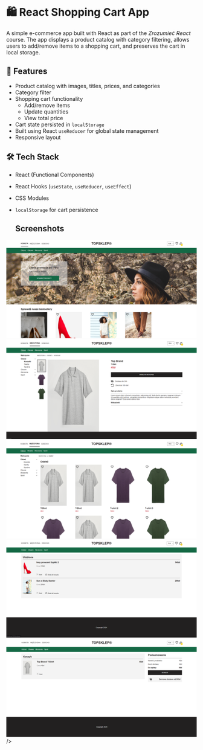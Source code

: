# 🛍️ React Shopping Cart App

A simple e-commerce app built with React as part of the _Zrozumieć React_ course. The app displays a product catalog with category filtering, allows users to add/remove items to a shopping cart, and preserves the cart in local storage.

## 🔧 Features

- Product catalog with images, titles, prices, and categories
- Category filter 
- Shopping cart functionality
  - Add/remove items
  - Update quantities
  - View total price
- Cart state persisted in `localStorage`
- Built using React `useReducer` for global state management
- Responsive layout

## 🛠 Tech Stack

- React (Functional Components)
- React Hooks (`useState`, `useReducer`, `useEffect`)
- CSS Modules
- `localStorage` for cart persistence

  ## **Screenshots**

<img src="screenshots/s1.png" width="600"/><img src="screenshots/s2.png" width="600"/><img src="screenshots/s3.png" width="600"/><img src="screenshots/s4.png" width="600"/><img src="screenshots/s5.png" width="600"/>/>
